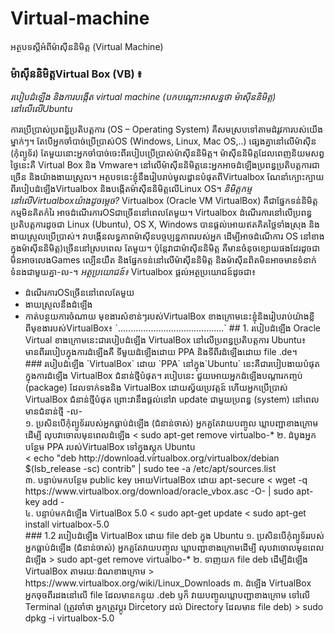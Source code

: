 # Virtual-machine
អត្ថបទស្ដីអំពីម៉ាសុីននិមិត្ត (Virtual Machine)

### ម៉ាស៊ីននិមិត្តVirtual Box (VB) ៖ 
*របៀបដំឡើង និងការបង្កើត virtual machine (បកបណ្ដោះអាសន្នថា ម៉ាស៊ីននិមិត្ត)​នៅលើលើUbuntu*

ការប្រើប្រាស់ប្រពន្ធ័ប្រតិបត្តការ (OS – Operating System) គឺសមស្របទៅតាមដំរូវការបស់យើងម្នាក់ៗ។ តែបើអ្នកចាំបាច់ប្រើប្រាស់OS​ (Windows, Linux, Mac OS,..) ផ្សេងគ្នានៅលើម៉ាស៊ីន (កុំព្យូទ័រ) តែមួយនោះអ្នកចាំបាច់ចេះពីរបៀបប្រើប្រាស់ម៉ាស៊ីននិមិត្ត។ ម៉ាស៊ីននិមិត្តដែលពេញនិយមសព្វថ្ងៃនេះគឺ Virtual Box និង Vmware។ នៅលើម៉ាស៊ីននិមិត្តនេះអ្នកអាចដំឡើងប្រពន្ធប្រតិបត្តការជាច្រើន និងយ៉ាងងាយស្រួល។
អត្ថបទនេះខ្ញុំនឹងរៀបរាប់មូលដ្ធានបំផុតពីVirtualbox ណែនាំក្បោះក្បាយពីរបៀបដំឡើងVirtualbox និងបង្កើតម៉ាស៊ីននិមិត្តលើLinux OS។
*និមិត្តកម្មនៅលើVirtualboxយ៉ាងដូចម្ដេច?*
Virtualbox (Oracle VM VirtualBox) គឺជាផ្នែកទន់និមិត្តកម្មមិនគិតកំរៃ អាចដំណើរការOSជាច្រើននៅពេលតែមួយ។ Virtualbox ដំណើរការនៅលើប្រពន្ធប្រតិបត្តការដូចជា Linux (Ubuntu), OS X, Windows បានផ្ដល់អោយឥតគិតថ្លៃទាំងស្រុង និងងាយស្រួលប្រើប្រាស់។
វាបង្កើនលទ្ធភាពម៉ាស៊ីនបច្ចប្បន្នភាពរបស់អ្នក ដើម្បីអាចដំណើការ OS នៅខាងក្នុងម៉ាស៊ីននិមិត្ត)ច្រើននៅស្របពេល តែមួយ។
ប៉ុន្តែវាជាម៉ាស៊ីននិមិត្ត គឺមានចំនុចខ្សោយផងដែរដូចជា មិនអាចលេងGames ល្បើនយឺត និងផ្នែកទន់នៅលើម៉ាស៊ីននិមិត្ត និងម៉ាស៊ីនពិតមិនអាចមានទំនាក់ទំនងជាមួយគ្នា-ល-។
*អត្ថប្រយោជន៍៖*
Virtualbox ផ្ដល់អត្ថប្រយោជន៍ដូចជា៖<br/>
<ul>
<li>ដំណើរការOSច្រើននៅពេលតែមួយ</li>
<li>ងាយស្រួលនឹងដំឡើង</li>
<li>កាត់បន្ថយការចំណាយ
មុខងារសំខាន់ៗរបស់VirtualBox
ខាងក្រោមនេះខ្ញុំនិងរៀបរាប់យ៉ាងខ្លីពីមុខងារបស់VirtualBox៖
`..........................................`
## 1. របៀបដំឡើង​ Oracle Virtual
ខាងក្រោមនេះជារបៀបដំឡើង VirtualBox នៅលើប្រពន្ធប្រតិបត្តការ Ubuntu៖<br/>
មានពីររបៀបក្នុងការដំឡើងគឺ ទីមួយដំឡើងដោយ PPA និងទីពីរដំឡើងដោយ​ file .de។<br/>
### របៀបដំឡើង `VirtualBox` ដោយ​ `PPA` នៅក្នុង`Ubuntu`
នេះគឺជារបៀបងាយបំផុតក្នុងការដំឡើង VirtualBox ជំនាន់ថ្មីបំផុត។​ របៀបនេះ ជួយអោយអ្នកដំឡើងបណ្ដារកញ្ចប់ (package) ដែលទាក់ទងនិង VirtualBox ដោយស្វ័យប្រវត្តន៍ ហើយអ្នកប្រើប្រាស់ VirtualBox ជំនាន់ថ្មីបំផុត ព្រោះវានឹងផ្ដល់នៅវា update ជាមួយប្រពន្ធ (system) នៅពេលមានជំនាន់ថ្មី -ល-
<br/>
១. ប្រសិនបើកុំព្យូទ័ររបស់អ្នកធ្លាប់ដំឡើង (ជំនាន់ចាស់) អ្នកគួតែវាយបញ្ចូល ឃ្លាបញ្ជាខាងក្រោមដើម្បី លុបវាចោលមុនពេលដំឡើង
< sudo apt-get remove virtualbo-*
២.​ ដំបូងអ្នកបន្ថែម PPA របស់VirtualBox ទៅក្នុងស្តុក Ubuntu
<br/>
< echo "deb http://download.virtualbox.org/virtualbox/debian $(lsb_release -sc) contrib" | sudo tee -a /etc/apt/sources.list
<br/>
៣. បន្ទាប់មកបន្ថែម public key អោយVirtualBox ដោយ apt-secure
< wget -q https://www.virtualbox.org/download/oracle_vbox.asc -O- | sudo apt-key add -
<br/>
៤. បន្ទាប់មកដំឡើង VirtualBox 5.0
< sudo apt-get update
< sudo apt-get install virtualbox-5.0
<br/>
### 1.2 របៀបដំឡើង VirtualBox ដោយ file deb ក្នុង Ubuntu
១. ប្រសិនបើកុំព្យូទ័ររបស់អ្នកធ្លាប់ដំឡើង (ជំនាន់ចាស់) អ្នកគួតែវាយបញ្ចូល ឃ្លាបញ្ជាខាងក្រោមដើម្បី លុបវាចោលមុនពេលដំឡើង
> sudo apt-get remove virtualbo-*
២. ទាញយក file deb ដើម្បីដំឡើង VirtualBox តាមរយៈដំណខាងក្រោម
> https://www.virtualbox.org/wiki/Linux_Downloads
៣. ដំឡើង VirtualBox អ្នកចុចពីរដងនៅលើ file ដែលមានកន្ទុយ .deb ឫក៏ វាយបញ្ចូលឃ្លាបញ្ជាខាងក្រោម ទៅលើ Terminal (ត្រូវចាំថា អ្នកត្រូវប្ដូរ Dircetory ដល់ Directory ដែលមាន file deb)
> sudo dpkg -i virtualbox-5.0

